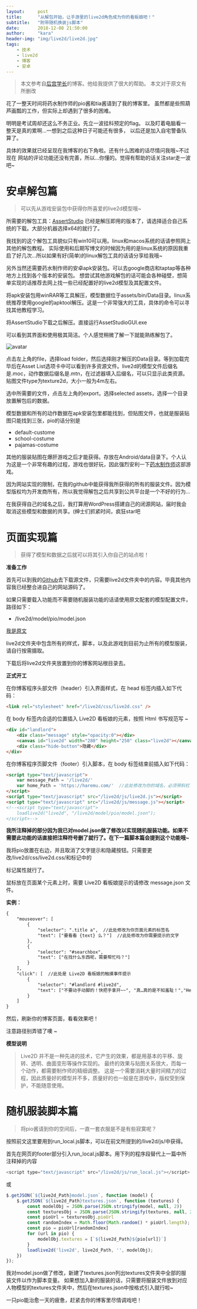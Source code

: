 ```yaml
---
layout:     post
title:      "从解包开始，让手游里的live2d角色成为你的看板娘吧！"
subtitle:   "附带随机换装js脚本"
date:       2018-12-08 21:50:00
author:     "kara"
header-img: "img/live2d/live2d.jpg"
tags:
    - 技术
    - live2d
    - 博客
    - 安卓
---
```


> 本文参考自[后宫学长](https://haremu.com/p/205)的博客。他给我提供了很大的帮助。
> 本文对于原文有所删改

花了一整天时间将药水制作师的pio酱和tia酱请到了我的博客里。
虽然都是些照葫芦画瓢的工作，但实际上却遇到了很多的困难。

明明是考试周却还这么不务正业。先立一波挂科预定的flag。
以及盯着电脑看一整天是真的累啊...一想到之后这种日子可能还有很多，
以后还是加入自宅警备队算了。

具体的效果就已经呈现在我博客的右下角啦。还有什么困难的话尽情问我哦~不过现在
网站的评论功能还没有完善，所以...你懂的。觉得有帮助的话关注star走一波吧~

# 安卓解包篇

> 可以先从游戏安装包中获得你所喜爱的live2d模型哦~

所需要的解包工具：[AssertStudio](https://ci.appveyor.com/project/Perfare/assetstudio/branch/master/artifacts)
已经是解压即用的版本了，请选择适合自己系统的下载。大部分机器选择x64的就行了。

我找到的这个解包工具貌似只有win10可以用。linux和macos系统的话请参照网上其他的解包教程。
实际使用和后期写博文的时候因为用的是linux系统的原因我重启了好几次...所以如果有好(简单)的linux解包工具的话请分享给我哦~

另外当然还需要药水制作师的安卓apk安装包。可以去google商店和taptap等各种地方上找到各个版本的安装包。
想尝试其他游戏解包的话可能会各种碰壁，想简单实现的话推荐去网上找一些已经配置好的live2d模型及其配置文件。

将apk安装包用winRAR等工具解压，模型数据位于assets/bin/Data目录。linux系统推荐使用google的apktool解压。这是一个非常强大的工具，具体的命令可以寻找其他教程学习。

将AssertStudio下载之后解压。直接运行AssetStudioGUI.exe

可以看到其界面和使用极其简洁。个人感觉稍微了解一下就能熟练解包了。

![avatar](/img/live2d/assertstudio.jpg)

点击左上角的file，选择load folder，然后选择刚才解压的Data目录。等到加载完毕后在Asset List选项卡中可以看到许多资源文件。live2d的模型文件后缀名是.moc，动作数据后缀名是.mtn，在过滤器填入后缀名，可以只显示此类资源。贴图文件type为texture2d，大小一般为4m左右。

选中所需要的文件，点击左上角的export，选择selected assets，选择一个目录放置解包后的数据。

模型数据和所有的动作数据在apk安装包里都能找到，但贴图文件，也就是服装贴图只能找到三张，pio的话分别是

* default-custome
* school-costume
* pajamas-costume

其他的服装贴图在爆肝游戏之后才能获得。存放在Android/data目录下。个人认为这是一个非常有趣的过程，游戏也很好玩，因此强烈安利一下[药水制作师](https://www.taptap.com/app/10512)这部游戏。

因为网站实现的限制，在我的github中能获得我所获得的所有的服装文件。因为模型版权均为开发商所有，所以我觉得解包之后共享到公共平台是一个不好的行为...

在我获得自己的域名之后，我打算用WordPress搭建自己的闭源网站，届时我会取消这些模型和数据的共享。(绅士们抓紧时间，疯狂star吧

# 页面实现篇

> 获得了模型和数据之后就可以将其引入你自己的站点啦！

<b>准备工作</b>

首先可以到我的[Github](https://github.com/kara07/kara07.github.io)去下载源文件，只需要live2d文件夹中的内容。毕竟其他内容我已经整合进自己的网站源码了。

如果只需要载入功能而不需要随机服装功能的话请使用原文配套的模型配置文件，路径如下：
* /live2d/model/pio/model.json

[我是原文](https://haremu.com/p/205)

live2d文件夹中包含所有的样式，脚本，以及此游戏到目前为止所有的模型服装，请自行按需摄取。

下载后将live2d文件夹放置到你的博客网站根目录去。

<b>正式开工</b>

在你博客程序头部文件（header）引入界面样式，在 head 标签内插入如下代码：

```html
<link rel="stylesheet" href="/live2d/css/live2d.css" />
```

在 body 标签内合适的位置插入 Live2D 看板娘的元素，按照 Html 书写规范写 ~

```html
<div id="landlord">
    <div class="message" style="opacity:0"></div>
    <canvas id="live2d" width="280" height="250" class="live2d"></canvas>
    <div class="hide-button">隐藏</div>
</div>
```

在你博客程序页脚文件（footer）引入脚本，在 body 标签结束前插入如下代码：

```html
<script type="text/javascript">
    var message_Path = '/live2d/'
    var home_Path = 'https://haremu.com/'  //此处修改为你的域名，必须带斜杠
</script>
<script type="text/javascript" src="/live2d/js/live2d.js"></script>
<script type="text/javascript" src="/live2d/js/message.js"></script>
<!--<script type="text/javascript">
    loadlive2d("live2d", "/live2d/model/pio/model.json");
</script>-->
```

<b>我所注释掉的部分因为我已对model.json做了修改以实现随机服装功能。如果不需要此功能的话直接把注释符号删了就行了。在下一篇脚本篇会提到这个功能哦~</b>

我将pio放置在右边，并且取消了文字提示和隐藏按钮。只需要更改/live2d/css/live2d.css/和<body>标记中的<div>标记属性就行了。

鼠标放在页面某个元素上时，需要 Live2D 看板娘提示的请修改 message.json 文件。

<b>实例：</b>

```html
{
    "mouseover": [
        {
            "selector": ".title a",  //此处修改为你页面元素的标签名
            "text": ["要看看 {text} 么？"]  //此处修改为你需要提示的文字
        },
        {
            "selector": "#searchbox",
            "text": ["在找什么东西呢，需要帮忙吗？"]
        }
    ],
    "click": [  //此处是 Live2D 看板娘的触摸事件提示
        {
            "selector": "#landlord #live2d",
            "text": ["不要动手动脚的！快把手拿开~~", "真…真的是不知羞耻！","Hentai！", "再摸的话我可要报警了！⌇●﹏●⌇", "110吗，这里有个变态一直在摸我(ó﹏ò｡)"]
        }
    ]
}
```

然后，刷新你的博客页面，看看效果吧！

注意路径别弄错了噢 ~

<b>模型说明</b>

> Live2D 并不是一种先进的技术，它产生的效果，都是用基本的平移、旋转、透明、曲面变形等操作实现的。
最终的效果与贴图关系很大，而每一个动作，都需要制作师的精细调整。
这是一个需要消耗大量时间精力的过程，因此质量好的模型并不多，质量好的也一般是在游戏中，版权受到保护，不能随意使用。

# 随机服装脚本篇

> 将pio酱请到你的空间后，一直一套衣服是不是有些寂寞呢？

按照前文这里要用到run_local.js脚本，可以在前文所提到的/live2d/js/中获得。

首先在网页的footer部分引入run_local.js脚本。用下列的程序段替代上一篇中所注释掉的内容

```js
<script type="text/javascript" src="/live2d/js/run_local.js"></script>
```

或

```js
$.getJSON(`${live2d_Path}model.json`, function (model) {
    $.getJSON(`${live2d_Path}textures.json`, function (textures) {
        const modelObj = JSON.parse(JSON.stringify(model, null, 2))
        const texturesObj = JSON.parse(JSON.stringify(textures, null, 2))
        const pioUrl = texturesObj.pioUrl
        const randomIndex = Math.floor(Math.random() * pioUrl.length);
        const pio = pioUrl[randomIndex]
        for (url in pio) {
            modelObj.textures = [`${live2d_Path}${pio[url]}`]
        }
        loadlive2d('live2d', live2d_Path, '', modelObj);
    })
});
```

我对model.json做了修改，新建了textures.json列出textures文件夹中全部的服装文件以作为脚本变量。
如果想加入新的服装的话，只需要将服装文件放到对应人物模型的textures文件夹中，然后在textures.json中按格式引入就行啦~

一只pio能治愈一天的疲惫，赶紧去你的博客里尽情调戏吧！
